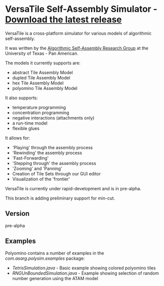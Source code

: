 VersaTile Self-Assembly Simulator - [Download the latest release](https://github.com/ericmichael/polyomino/releases)
=========

VersaTile is a cross-platform simulator for various models of algorithmic self-assembly.

It was written by the [Algorithmic Self-Assembly Research Group](http://faculty.utpa.edu/orgs/asarg/) at the University of Texas - Pan American.

The models it currently supports are:

  - abstract Tile Assembly Model
  - dupled Tile Assembly Model
  - hex Tile Assembly Model
  - polyomino Tile Assembly Model
  
  
It also supports:

  - temperature programming
  - concentration programming
  - negative interactions (attachments only)
  - a run-time model
  - flexible glues
  
It allows for:

 - 'Playing' through the assembly process
 - 'Rewinding' the assembly process
 - 'Fast-Forwarding'
 - 'Stepping through' the assembly process
 - 'Zooming' and 'Panning'
 - Creation of Tile Sets through our GUI editor
 - Visualization of the 'frontier'


VersaTile is currently under rapid-development and is in pre-alpha.

This branch is adding preliminary support for min-cut.

Version
----

pre-alpha

Examples
-----------

Polyomino contains a number of examples in the *com.asarg.polysim.examples* package:

* *TetrisSimulation.java* - Basic example showing colored polyomino tiles
* *RNGUnBoundedSimulation.java* - Example showing selection of random number generation using the ATAM model